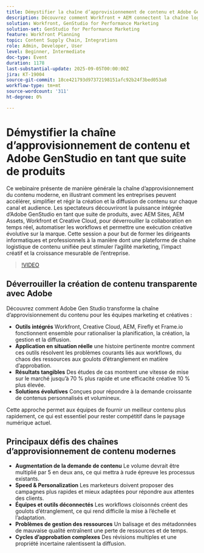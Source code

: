 ```yaml
---
title: Démystifier la chaîne d’approvisionnement de contenu et Adobe GenStudio en tant que suite de produits
description: Découvrez comment Workfront + AEM connectent la chaîne logistique du contenu. Découvrez comment Adobe Gen Studio rationalise la planification, la création, la diffusion et les informations.
solution: Workfront, GenStudio for Performance Marketing
solution-set: GenStudio for Performance Marketing
feature: Workfront Planning
topic: Content Supply Chain, Integrations
role: Admin, Developer, User
level: Beginner, Intermediate
doc-type: Event
duration: 1178
last-substantial-update: 2025-09-05T00:00:00Z
jira: KT-19004
source-git-commit: 18ce421793d97372198151afc92b24f3bed053a8
workflow-type: tm+mt
source-wordcount: '311'
ht-degree: 0%

---
```



# Démystifier la chaîne d’approvisionnement de contenu et Adobe GenStudio en tant que suite de produits

Ce webinaire présente de manière générale la chaîne d’approvisionnement du contenu moderne, en illustrant comment les entreprises peuvent accélérer, simplifier et régir la création et la diffusion de contenu sur chaque canal et audience. Les spectateurs découvriront la puissance intégrée d’Adobe GenStudio en tant que suite de produits, avec AEM Sites, AEM Assets, Workfront et Creative Cloud, pour déverrouiller la collaboration en temps réel, automatiser les workflows et permettre une exécution créative évolutive sur la marque. Cette session a pour but de former les dirigeants informatiques et professionnels à la manière dont une plateforme de chaîne logistique de contenu unifiée peut stimuler l’agilité marketing, l’impact créatif et la croissance mesurable de l’entreprise.

>[!VIDEO](https://video.tv.adobe.com/v/3472981/?learn=on&enablevpops&captions=fre_fr)

## Déverrouiller la création de contenu transparente avec Adobe

Découvrez comment Adobe Gen Studio transforme la chaîne d’approvisionnement du contenu pour les équipes marketing et créatives :

* **Outils intégrés** Workfront, Creative Cloud, AEM, Firefly et Frame.io fonctionnent ensemble pour rationaliser la planification, la création, la gestion et la diffusion.
* **Application en situation réelle** une histoire pertinente montre comment ces outils résolvent les problèmes courants liés aux workflows, du chaos des ressources aux goulots d’étranglement en matière d’approbation.
* **Résultats tangibles** Des études de cas montrent une vitesse de mise sur le marché jusqu’à 70 % plus rapide et une efficacité créative 10 % plus élevée.
* **Solutions évolutives** Conçues pour répondre à la demande croissante de contenus personnalisés et volumineux.

Cette approche permet aux équipes de fournir un meilleur contenu plus rapidement, ce qui est essentiel pour rester compétitif dans le paysage numérique actuel.

## Principaux défis des chaînes d’approvisionnement de contenu modernes

* **Augmentation de la demande de contenu** Le volume devrait être multiplié par 5 en deux ans, ce qui mettra à rude épreuve les processus existants.
* **Speed &amp; Personalization** Les marketeurs doivent proposer des campagnes plus rapides et mieux adaptées pour répondre aux attentes des clients.
* **Équipes et outils déconnectés** Les workflows cloisonnés créent des goulots d’étranglement, ce qui rend difficile la mise à l’échelle et l’adaptation.
* **Problèmes de gestion des ressources** Un balisage et des métadonnées de mauvaise qualité entraînent une perte de ressources et de temps.
* **Cycles d’approbation complexes** Des révisions multiples et une propriété incertaine ralentissent la diffusion.
